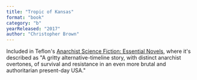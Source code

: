 ```yaml
---
title: "Tropic of Kansas"
format: "book"
category: "b"
yearReleased: "2017"
author: "Christopher Brown"
---
```

Included in Teflon's <a href="https://seesharppress.wordpress.com/2013/10/24/anarchist-science-fiction-favorite-novels/">Anarchist Science Fiction: Essential Novels</a>, where it's described as "A 
gritty alternative-timeline story, with distinct anarchist overtones, of survival and resistance in an even more brutal and authoritarian present-day USA."

